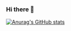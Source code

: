 ### Hi there 👋

[![Anurag's GitHub stats](https://github-readme-stats.vercel.app/api?username=vasilevzhivko&theme=prussian)](https://github.com/anuraghazra/github-readme-stats)

<!--
**vasilevzhivko/vasilevzhivko** is a ✨ _special_ ✨ repository because its `README.md` (this file) appears on your GitHub profile.

Here are some ideas to get you started:

- 🔭 I’m currently working on ...
- 🌱 I’m currently learning ...
- 👯 I’m looking to collaborate on ...
- 🤔 I’m looking for help with ...
- 💬 Ask me about ...
- 📫 How to reach me: ...
- 😄 Pronouns: ...
- ⚡ Fun fact: ...
-->
